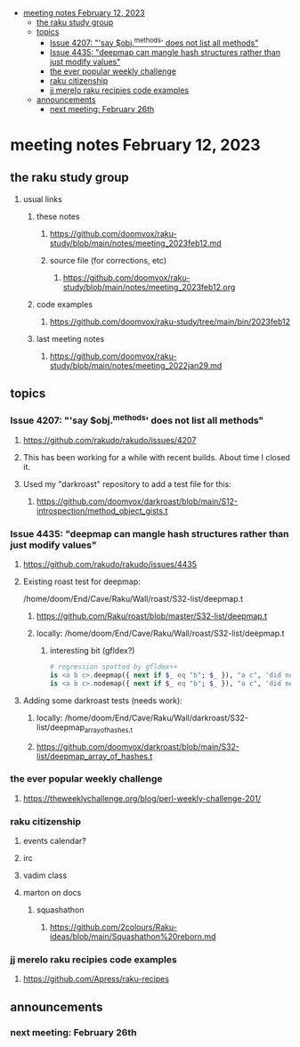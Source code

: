- [meeting notes February 12, 2023](#orgcf0f5a4)
  - [the raku study group](#org64be651)
  - [topics](#org404f5e4)
    - [Issue 4207: "'say $obj.<sup>methods</sup>' does not list all methods"](#orgdf52b56)
    - [Issue 4435: "deepmap can mangle hash structures rather than just modify values"](#orgedf3a52)
    - [the ever popular weekly challenge](#org3e6f9aa)
    - [raku citizenship](#org24d5042)
    - [jj merelo raku recipies code examples](#orgb694d5d)
  - [announcements](#org7a12f82)
    - [next meeting: February 26th](#org6a2e82d)


<a id="orgcf0f5a4"></a>

# meeting notes February 12, 2023


<a id="org64be651"></a>

## the raku study group

1.  usual links

    1.  these notes
    
        1.  <https://github.com/doomvox/raku-study/blob/main/notes/meeting_2023feb12.md>
        
        2.  source file (for corrections, etc)
        
            1.  <https://github.com/doomvox/raku-study/blob/main/notes/meeting_2023feb12.org>
    
    2.  code examples
    
        1.  <https://github.com/doomvox/raku-study/tree/main/bin/2023feb12>
    
    3.  last meeting notes
    
        1.  <https://github.com/doomvox/raku-study/blob/main/notes/meeting_2022jan29.md>


<a id="org404f5e4"></a>

## topics


<a id="orgdf52b56"></a>

### Issue 4207: "'say $obj.<sup>methods</sup>' does not list all methods"

1.  <https://github.com/rakudo/rakudo/issues/4207>

2.  This has been working for a while with recent builds.  About time I closed it.

3.  Used my "darkroast" repository to add a test file for this:

    1.  <https://github.com/doomvox/darkroast/blob/main/S12-introspection/method_object_gists.t>


<a id="orgedf3a52"></a>

### Issue 4435: "deepmap can mangle hash structures rather than just modify values"

1.  <https://github.com/rakudo/rakudo/issues/4435>

2.  Existing roast test for deepmap:

    /home/doom/End/Cave/Raku/Wall/roast/S32-list/deepmap.t
    
    1.  <https://github.com/Raku/roast/blob/master/S32-list/deepmap.t>
    
    2.  locally: /home/doom/End/Cave/Raku/Wall/roast/S32-list/deepmap.t
    
        1.  interesting bit (gfldex?)
        
            ```raku
            # regression spotted by gfldex++
            is <a b c>.deepmap({ next if $_ eq "b"; $_ }), "a c", 'did next work';
            is <a b c>.nodemap({ next if $_ eq "b"; $_ }), "a c", 'did next work';
            ```

3.  Adding some darkroast tests (needs work):

    1.  locally: /home/doom/End/Cave/Raku/Wall/darkroast/S32-list/deepmap<sub>array</sub><sub>of</sub><sub>hashes.t</sub>
    
    2.  <https://github.com/doomvox/darkroast/blob/main/S32-list/deepmap_array_of_hashes.t>


<a id="org3e6f9aa"></a>

### the ever popular weekly challenge

1.  <https://theweeklychallenge.org/blog/perl-weekly-challenge-201/>


<a id="org24d5042"></a>

### raku citizenship

1.  events calendar?

2.  irc

3.  vadim class

4.  marton on docs

    1.  squashathon
    
        1.  <https://github.com/2colours/Raku-ideas/blob/main/Squashathon%20reborn.md>


<a id="orgb694d5d"></a>

### jj merelo raku recipies code examples

1.  <https://github.com/Apress/raku-recipes>


<a id="org7a12f82"></a>

## announcements


<a id="org6a2e82d"></a>

### next meeting: February 26th

